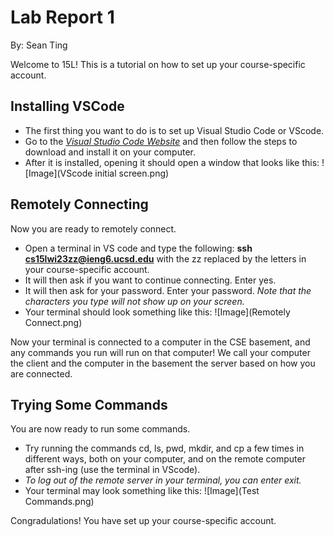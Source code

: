 # **Lab Report 1**
By: Sean Ting

Welcome to 15L! This is a tutorial on how to set up your course-specific account.

## Installing VSCode
* The first thing you want to do is to set up Visual Studio Code or VScode.
* Go to the *[Visual Studio Code Website](https://code.visualstudio.com/)* and then follow the steps to download and install it on your computer.
* After it is installed, opening it should open a window that looks like this:
![Image](VScode initial screen.png)

## Remotely Connecting

Now you are ready to remotely connect.

* Open a terminal in VS code and type the following: **ssh cs15lwi23zz@ieng6.ucsd.edu** with the zz replaced by the letters in your course-specific account.
* It will then ask if you want to continue connecting. Enter yes.
* It will then ask for your password. Enter your password. *Note that the characters you type will not show up on your screen.*
* Your terminal should look something like this:
![Image](Remotely Connect.png)

Now your terminal is connected to a computer in the CSE basement, and any commands you run will run on that computer! We call your computer the client and the computer in the basement the server based on how you are connected.

## Trying Some Commands

You are now ready to run some commands.

* Try running the commands cd, ls, pwd, mkdir, and cp a few times in different ways, both on your computer, and on the remote computer after ssh-ing (use the terminal in VScode).
* *To log out of the remote server in your terminal, you can enter exit.*
* Your terminal may look something like this:
![Image](Test Commands.png)

Congradulations! You have set up your course-specific account.

